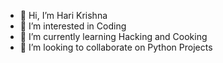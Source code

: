 - 👋 Hi, I’m Hari Krishna
- 👀 I’m interested in Coding
- 🌱 I’m currently learning Hacking and Cooking
- 💞️ I’m looking to collaborate on Python Projects


<!---
9harikrishna/9harikrishna is a ✨ special ✨ repository because its `README.md` (this file) appears on your GitHub profile.
You can click the Preview link to take a look at your changes.
--->
